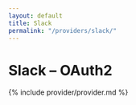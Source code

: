 ```yaml
---
layout: default
title: Slack
permalink: "/providers/slack/"
---
```

# Slack – OAuth2

{% include provider/provider.md %}
